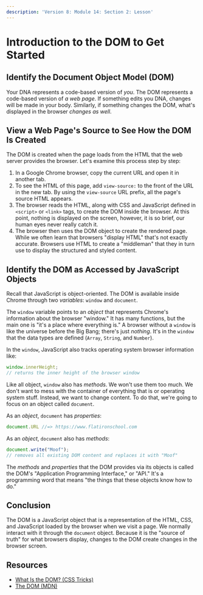 ```yaml
---
description: 'Version 8: Module 14: Section 2: Lesson'
---
```


# Introduction to the DOM to Get Started

## Identify the Document Object Model (DOM)

Your DNA represents a code-based version of _you_. The DOM represents a code-based version of _a web page_. If something edits you DNA, changes will be made in your body. Similarly, if something changes the DOM, what's displayed in the browser _changes as well_.

## View a Web Page's Source to See How the DOM Is Created

The DOM is created when the page loads from the HTML that the web server provides the browser. Let's examine this process step by step:

1. In a Google Chrome browser, copy the current URL and open it in another tab.
2. To see the HTML of this page, add `view-source:` to the front of the URL in the new tab. By using the `view-source` URL prefix, all the page's source HTML appears.
3. The browser reads the HTML, along with CSS and JavaScript defined in `<script>` or `<link>` tags, to create the DOM inside the browser. At this point, nothing is displayed on the screen, however, it is so brief, our human eyes never really catch it.
4. The browser then uses the DOM object to create the rendered page. While we often learn that browsers "display HTML" that's not exactly accurate. Browsers use HTML to create a "middleman" that they in turn use to display the structured and styled content.

## Identify the DOM as Accessed by JavaScript Objects

Recall that JavaScript is object-oriented. The DOM is available inside Chrome through two _variables_: `window` and `document`.

The `window` variable points to an _object_ that represents Chrome's information about the browser "window." It has many functions, but the main one is "it's a place where everything is." A browser without a `window` is like the universe before the Big Bang; there's just _nothing_. It's in the `window` that the data types are defined (`Array`, `String`, and `Number`).

In the `window`, JavaScript also tracks operating system browser information like:

```javascript
window.innerHeight;
// returns the inner height of the browser window
```

Like all object, `window` also has _methods_. We won't use them too much. We don't want to mess with the container of everything that is or operating system stuff. Instead, we want to change content. To do that, we're going to focus on an object called `document`.

As an _object_, `document` has _properties_:

```javascript
document.URL //=> https://www.flatironschool.com
```

As an _object_, `document` also has _methods_:

```javascript
document.write("Moof");
// removes all existing DOM content and replaces it with "Moof"
```

The _methods_ and _properties_ that the DOM provides via its objects is called the DOM's "Application Programming Interface," or "API." It's a programming word that means "the things that these objects know how to do."

## Conclusion

The DOM is a JavaScript object that is a representation of the HTML, CSS, and JavaScript loaded by the browser when we visit a page. We normally interact with it through the `document` object. Because it is the "source of truth" for what browsers display, changes to the DOM create changes in the browser screen.

## Resources

* [What Is the DOM? (CSS Tricks)](https://css-tricks.com/dom/)
* [The DOM (MDN)](https://developer.mozilla.org/en-US/docs/Web/API/Document\_Object\_Model/Introduction)
